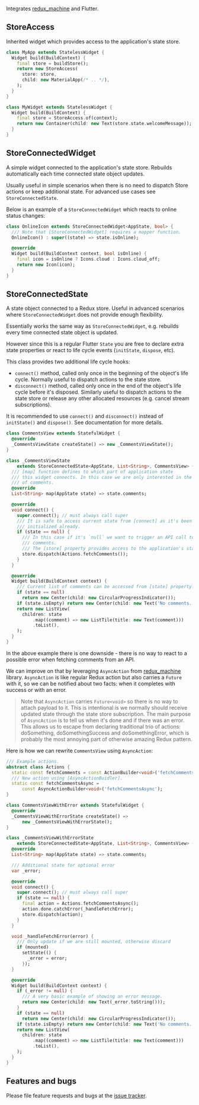 Integrates [redux_machine][] and Flutter.

## StoreAccess

Inherited widget which provides access to the application's state store.

```dart
class MyApp extends StatelessWidget {
  Widget build(BuildContext) {
    final store = buildStore();
    return new StoreAccess(
      store: store,
      child: new MaterialApp(/* .. */),
    );
  }
}

class MyWidget extends StatelessWidget {
  Widget build(BuildContext) {
    final store = StoreAccess.of(context);
    return new Container(child: new Text(store.state.welcomeMessage));
  }
}
```

## StoreConnectedWidget

A simple widget connected to the application's state store. Rebuilds 
automatically each time connected state object updates.

Usually useful in simple scenarios when there is no need to dispatch Store
actions or keep additional state. For advanced use cases see 
`StoreConnectedState`.

Below is an example of a `StoreConnectedWidget` which reacts to online status
changes:

```dart
class OnlineIcon extends StoreConnectedWidget<AppState, bool> {
  /// Note that [StoreConnectedWidget] requires a mapper function.
  OnlineIcon() : super((state) => state.isOnline);

  @override
  Widget build(BuildContext context, bool isOnline) {
    final icon = isOnline ? Icons.cloud : Icons.cloud_off;
    return new Icon(icon);
  }
}
```

## StoreConnectedState

A state object connected to a Redux store. Useful in advanced scenarios where
`StoreConnectedWidget` does not provide enough flexibility.

Essentially works the same way as `StoreConnectedWidget`, e.g. rebuilds every 
time connected state object is updated.

However since this is a regular Flutter `State` you are free to declare
extra state properties or react to life cycle events (`initState`, `dispose`, etc).

This class provides two additional life cycle hooks:

* `connect()` method, called only once in the beginning of the object's life 
  cycle. Normally useful to dispatch actions to the state store.
* `disconnect()` method, called only once in the end of the object's life cycle
  before it's disposed. Similarly useful to dispatch actions to the state store
  or release any other allocated resources (e.g. cancel stream subscriptions).

It is recommended to use `connect()` and `disconnect()` instead of `initState()`
and `dispose()`. See documentation for more details.

```dart
class CommentsView extends StatefulWidget {
  @override
  _CommentsViewState createState() => new _CommentsViewState();
}

class _CommentsViewState
    extends StoreConnectedState<AppState, List<String>, CommentsView> {
  /// [map] function defines to which part of application state
  /// this widget connects. In this case we are only interested in the list
  /// of comments.
  @override
  List<String> map(AppState state) => state.comments;

  @override
  void connect() {
    super.connect(); // must always call super
    /// It is safe to access current state from [connect] as it's been
    /// initialized already.
    if (state == null) {
      /// In this case if it's `null` we want to trigger an API call to fetch
      /// comments.
      /// The [store] property provides access to the application's state Store.
      store.dispatch(Actions.fetchComments());
    }
  }

  @override
  Widget build(BuildContext context) {
    /// Current list of comments can be accessed from [state] property.
    if (state == null)
      return new Center(child: new CircularProgressIndicator());
    if (state.isEmpty) return new Center(child: new Text('No comments.'));
    return new ListView(
      children: state
          .map((comment) => new ListTile(title: new Text(comment)))
          .toList(),
    );
  }
}
```

In the above example there is one downside - there is no way to react to a
possible error when fetching comments from an API.

We can improve on that by leveraging `AsyncAction` from [redux_machine][]
library. `AsyncAction` is like regular Redux action but also carries a `Future`
with it, so we can be notified about two facts: when it completes with success
or with an error.

> Note that `AsyncAction` carries `Future<void>` so there is no way to attach
> payload to it. This is intentional is we normally should receive updated
> state through the state store subscription. The main purpose of `AsyncAction`
> is to tell us when it's done and if there was an error.
> This allows us to escape from declaring traditional trio of actions: 
> doSomething, doSomethingSuccess and doSomethingError, which is probably the
> most annoying part of otherwise amazing Redux pattern.

Here is how we can rewrite `CommentsView` using `AsyncAction`:

```dart
/// Example actions.
abstract class Actions {
  static const fetchComments = const ActionBuilder<void>('fetchComments');
  /// New action using [AsyncActionBuidler].
  static const fetchCommentsAsync =
      const AsyncActionBuilder<void>('fetchCommentsAsync');
}

class CommentsViewWithError extends StatefulWidget {
  @override
  _CommentsViewWithErrorState createState() =>
      new _CommentsViewWithErrorState();
}

class _CommentsViewWithErrorState
    extends StoreConnectedState<AppState, List<String>, CommentsView> {
  @override
  List<String> map(AppState state) => state.comments;

  /// Additional state for optional error
  var _error;

  @override
  void connect() {
    super.connect(); // must always call super
    if (state == null) {
      final action = Actions.fetchCommentsAsync();
      action.done.catchError(_handleFetchError);
      store.dispatch(action);
    }
  }

  void _handleFetchError(error) {
    /// Only update if we are still mounted, otherwise discard
    if (mounted)
      setState(() {
        _error = error;
      });
  }

  @override
  Widget build(BuildContext context) {
    if (_error != null) {
      /// A very basic example of showing an error message.
      return new Center(child: new Text(_error.toString()));
    }
    if (state == null)
      return new Center(child: new CircularProgressIndicator());
    if (state.isEmpty) return new Center(child: new Text('No comments.'));
    return new ListView(
      children: state
          .map((comment) => new ListTile(title: new Text(comment)))
          .toList(),
    );
  }
}
```

## Features and bugs

Please file feature requests and bugs at the [issue tracker][tracker].

[redux_machine]: https://github.com/pulyaevskiy/redux-machine
[tracker]: https://github.com/pulyaevskiy/flutter-redux-machine/issues
